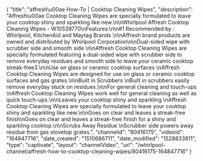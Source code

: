 {
    "title": "affresh\u00ae How-To | Cooktop Cleaning Wipes",
    "description": "Affresh\u00ae Cooktop Cleaning Wipes are specially formulated to leave your cooktop shiny and sparkling like new.\n\nWhirlpool Affresh Cooktop Cleaning Wipes - W10539770\nFeatures:\n\n#1 Recommended by : Whirlpool, KitchenAid and Maytag Brands \n\nAffresh brand products are owned and distributed by Whirlpool Corporation\n\nDual-sided wipe with scrubber side and smooth side \n\nAffresh Cooktop Cleaning Wipes are specially formulated featuring a dual-sided wipe with scrubber side to remove everyday residues and smooth side to leave your ceramic cooktop streak-free3.\n\nUse on glass or ceramic cooktop surfaces \nAffresh Cooktop Cleaning Wipes are designed for use on glass or ceramic cooktop surfaces and gas grates.\n\nBuilt in Scrubbers \nBuilt in scrubbers easily remove everyday stuck on residues.\n\nFor general cleaning and touch-ups \nAffresh Cooktop Cleaning Wipes work well for general cleaning as well as quick touch-ups.\n\nLeaves your cooktop shiny and sparkling \nAffresh Cooktop Cleaning Wipes are specially formulated to leave your cooktop shiny and sparkling like new.\n\nGoes on clear and leaves a streak-free finish\nGoes on clear and leaves a streak-free finish for a shiny and sparkling cooktop.\n\nScrubs Away Residue \nScrubber side powers away residue from gas stovetop grates.",
    "channelid": "80416175",
    "videoid": "164847716",
    "date_created": "1510686711",
    "date_modified": "1528833811",
    "type": "captivate",
    "layout": "channelVideo",
    "url": "\/whirlpool-channel\/affresh-how-to-cooktop-cleaning-wipes\/80416175-164847716"
}